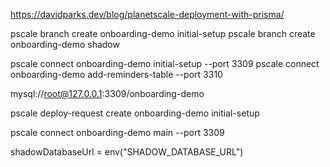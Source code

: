 https://davidparks.dev/blog/planetscale-deployment-with-prisma/

pscale branch create onboarding-demo initial-setup
pscale branch create onboarding-demo shadow

pscale connect onboarding-demo initial-setup --port 3309
pscale connect onboarding-demo add-reminders-table --port 3310




mysql://root@127.0.0.1:3309/onboarding-demo


pscale deploy-request create onboarding-demo  initial-setup

pscale connect onboarding-demo main --port 3309


shadowDatabaseUrl = env("SHADOW_DATABASE_URL")
